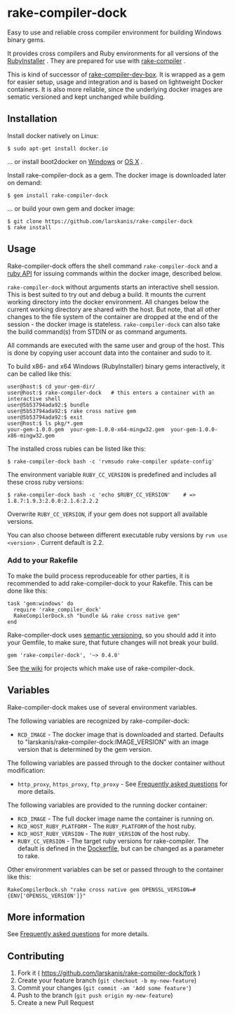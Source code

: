 # rake-compiler-dock

Easy to use and reliable cross compiler environment for building Windows binary gems.

It provides cross compilers and Ruby environments for all versions of the [RubyInstaller](http://rubyinstaller.org/) .
They are prepared for use with [rake-compiler](https://github.com/rake-compiler/rake-compiler) .

This is kind of successor of [rake-compiler-dev-box](https://github.com/tjschuck/rake-compiler-dev-box).
It is wrapped as a gem for easier setup, usage and integration and is based on lightweight Docker containers.
It is also more reliable, since the underlying docker images are sematic versioned and kept unchanged while building.

## Installation

Install docker natively on Linux:

    $ sudo apt-get install docker.io

... or install boot2docker on [Windows](https://github.com/boot2docker/windows-installer/releases) or [OS X](https://github.com/boot2docker/osx-installer/releases) .

Install rake-compiler-dock as a gem. The docker image is downloaded later on demand:

    $ gem install rake-compiler-dock

... or build your own gem and docker image:

    $ git clone https://github.com/larskanis/rake-compiler-dock
    $ rake install


## Usage

Rake-compiler-dock offers the shell command `rake-compiler-dock` and a [ruby API](http://www.rubydoc.info/gems/rake-compiler-dock/RakeCompilerDock) for issuing commands within the docker image, described below.

`rake-compiler-dock` without arguments starts an interactive shell session.
This is best suited to try out and debug a build.
It mounts the current working directory into the docker environment.
All changes below the current working directory are shared with the host.
But note, that all other changes to the file system of the container are dropped at the end of the session - the docker image is stateless. `rake-compiler-dock` can also take the build command(s) from STDIN or as command arguments.

All commands are executed with the same user and group of the host.
This is done by copying user account data into the container and sudo to it.

To build x86- and x64 Windows (RubyInstaller) binary gems interactively, it can be called like this:

    user@host:$ cd your-gem-dir/
    user@host:$ rake-compiler-dock   # this enters a container with an interactive shell
    user@5b53794ada92:$ bundle
    user@5b53794ada92:$ rake cross native gem
    user@5b53794ada92:$ exit
    user@host:$ ls pkg/*.gem
    your-gem-1.0.0.gem  your-gem-1.0.0-x64-mingw32.gem  your-gem-1.0.0-x86-mingw32.gem

The installed cross rubies can be listed like this:

    $ rake-compiler-dock bash -c 'rvmsudo rake-compiler update-config'

The environment variable `RUBY_CC_VERSION` is predefined and includes all these cross ruby versions:

    $ rake-compiler-dock bash -c 'echo $RUBY_CC_VERSION'    # =>  1.8.7:1.9.3:2.0.0:2.1.6:2.2.2

Overwrite `RUBY_CC_VERSION`, if your gem does not support all available versions.

You can also choose between different executable ruby versions by `rvm use <version>` . Current default is 2.2.

### Add to your Rakefile

To make the build process reproduceable for other parties, it is recommended to add rake-compiler-dock to your Rakefile. This can be done like this:

    task 'gem:windows' do
      require 'rake_compiler_dock'
      RakeCompilerDock.sh "bundle && rake cross native gem"
    end

Rake-compiler-dock uses [semantic versioning](http://semver.org/), so you should add it into your Gemfile, to make sure, that future changes will not break your build.

    gem 'rake-compiler-dock', '~> 0.4.0'

See [the wiki](https://github.com/larskanis/rake-compiler-dock/wiki/Projects-using-rake-compiler-dock) for projects which make use of rake-compiler-dock.


## Variables

Rake-compiler-dock makes use of several environment variables.

The following variables are recognized by rake-compiler-dock:

* `RCD_IMAGE` - The docker image that is downloaded and started. Defaults to "larskanis/rake-compiler-dock:IMAGE_VERSION" with an image version that is determined by the gem version.

The following variables are passed through to the docker container without modification:

* `http_proxy`, `https_proxy`, `ftp_proxy` - See [Frequently asked questions](https://github.com/larskanis/rake-compiler-dock/wiki/FAQ) for more details.

The following variables are provided to the running docker container:

* `RCD_IMAGE` - The full docker image name the container is running on.
* `RCD_HOST_RUBY_PLATFORM` - The `RUBY_PLATFORM` of the host ruby.
* `RCD_HOST_RUBY_VERSION` - The `RUBY_VERSION` of the host ruby.
* `RUBY_CC_VERSION` - The target ruby versions for rake-compiler. The default is defined in the [Dockerfile](https://github.com/larskanis/rake-compiler-dock/blob/master/Dockerfile), but can be changed as a parameter to rake.

Other environment variables can be set or passed through to the container like this:

    RakeCompilerDock.sh "rake cross native gem OPENSSL_VERSION=#{ENV['OPENSSL_VERSION']}"


## More information

See [Frequently asked questions](https://github.com/larskanis/rake-compiler-dock/wiki/FAQ) for more details.


## Contributing

1. Fork it ( https://github.com/larskanis/rake-compiler-dock/fork )
2. Create your feature branch (`git checkout -b my-new-feature`)
3. Commit your changes (`git commit -am 'Add some feature'`)
4. Push to the branch (`git push origin my-new-feature`)
5. Create a new Pull Request
